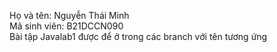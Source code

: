 Họ và tên: Nguyễn Thái Minh
<br>
Mã sinh viên: B21DCCN090
<br>
Bài tập Javalab1 được để ở trong các branch với tên tương ứng
